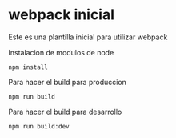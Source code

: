 # webpack inicial

Este es una plantilla inicial para utilizar webpack

Instalacion de modulos de node


```
npm install
```

Para hacer el build para produccion

```
npm run build
```

Para hacer el build para desarrollo

```
npm run build:dev
```